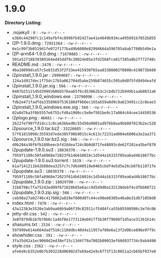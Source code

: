 1.9.0
=====

**Directory Listing:**

 - .nojekyll : `0` : `-rw-r--r--` - `e3b0c44298fc1c149afbf4c8996fb92427ae41e4649b934ca495991b7852b855`
 - I2P-1.9.0.dmg : `72931364` : `-rw-r--r--` - `6e1c99f3b0519d1fe072f177ba49b6080e82994664a596705abab7708b549e1a`
 - I2P-arm64-1.9.0.dmg : `71670865` : `-rw-r--r--` - `501a52718839389164ed45ddf9c3002de05e3fd2568fce81f385a8b2ff72f48c`
 - README.md : `2470` : `-rw-r--r--` - `4ba10899dce57c5e831d53f2f33ee415930765aa83388802f0800c419873b680`
 - i2pinstall_1.9.0.jar : `29994697` : `-rw-r--r--` - `124a1d917dec1f75dc17b5a062704d5abe259b874655c595a9d8f5fd9494eafd`
 - i2pinstall_1.9.0.jar.sig : `566` : `-rw-r--r--` - `0487b2512145d39993606b576ea65f6cd53062b3c2cbdb722b949b1aab0831a6`
 - i2pinstall_1.9.0_windows.exe : `23790096` : `-rw-r--r--` - `fdb2e471fadfda33589697536180df966ec165ab59a0d9c8a623491cc2c8eae3`
 - i2pinstall_1.9.0_windows.exe.sig : `566` : `-rw-r--r--` - `02a8d7ba3f0b5557e6755cfd8a1900cc5e0ef501be9c17a064c64cee14450536`
 - i2plogo.png : `46661` : `-rw-r--r--` - `2622fef997fd1dcc1c0ca63bbed0c55d50a9001ad976b8aa9bb08f023b2ec528`
 - i2psource_1.9.0.tar.bz2 : `33226685` : `-rw-r--r--` - `57f61815098c35593d7ede305f98b9015c4c613c72231ad084e6806a3e2aa371`
 - i2psource_1.9.0.tar.bz2.sig : `566` : `-rw-r--r--` - `d0b284a30f6fb188beecbfd18dea724c8b0d871fe48893cde62f281ea5bef870`
 - i2pupdate-1.9.0.su3 : `18030370` : `-rw-r--r--` - `7959f1189c50fa8968e72023f614b610016c1d544a16315f05ea6ad4b18677bc`
 - i2pupdate-1.9.0.su3.torrent : `1619` : `-rw-r--r--` - `61a7141211b42b88dea3257c7c7d6d40519e0465cbdf4e5d5e26cb8fb11071fe`
 - i2pupdate.su3 : `18030370` : `-rw-r--r--` - `7959f1189c50fa8968e72023f614b610016c1d544a16315f05ea6ad4b18677bc`
 - i2pupdate_1.9.0.zip : `18029790` : `-rw-r--r--` - `31b8798c7fa75242ed09f671028b85e6acc9d5d9d0a132138debf4cdfbb08f21`
 - i2pupdate_1.9.0.zip.sig : `566` : `-rw-r--r--` - `ceb98a27a02746c4176062a819ef800d07c44ce98e60305e46a8e31db71058d8`
 - index.html : `7470` : `-rw-r--r--` - `43a123b3e3526e3ab9aa66b9a06f39c82911cf5404fca55b85500506c3e7dc06`
 - jetty-dir.css : `542` : `-rw-r--r--` - `3e8f879db1b7b70b0c1a4bf8e1773118e601ff5b30f79698f1d5ace31361b14c`
 - shasums.txt : `1534` : `-rw-r--r--` - `597999e614e664dad7516c110ddbc40d4a11957af80e6a13f2d06ce896e97f9c`
 - showhider.css : `391` : `-rw-r--r--` - `3fa35d42a1ec9060d2ed38ef15c13d4f79a7002b09033ef60d937734c9ab4490`
 - style.css : `2562` : `-rw-r--r--` - `afe6d4cb352e0b7b303228d06902d7eb9a42e9c6f73f13c0651a2cb65bf037e0`
